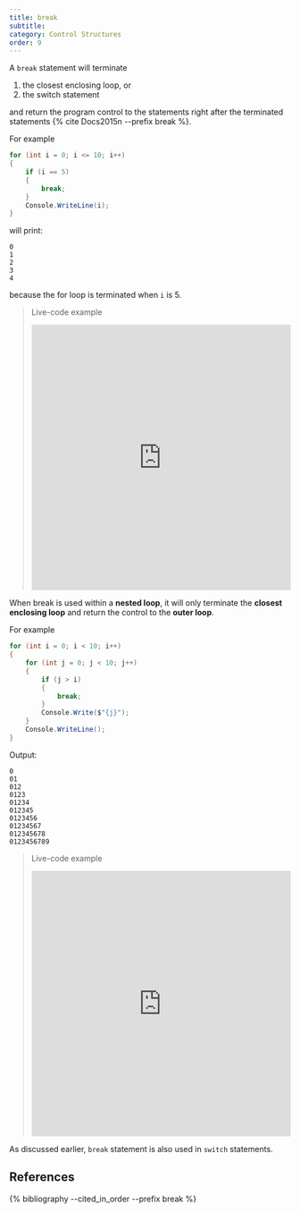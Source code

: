 ```yaml
---
title: break
subtitle:
category: Control Structures
order: 9
---
```


A `break` statement will terminate

1. the closest enclosing loop, or
1. the switch statement

and return the program control to the statements right after the terminated statements {% cite Docs2015n --prefix break %}.

For example

```cs
for (int i = 0; i <= 10; i++)
{
    if (i == 5)
    {
        break;
    }
    Console.WriteLine(i);
}
```

will print:

```
0
1
2
3
4
```

because the for loop is terminated when `i` is 5.

> Live-code example
> <iframe width="100%" height="475" src="https://dotnetfiddle.net/Widget/EnDBIp" frameborder="0"></iframe>

When break is used within a **nested loop**, it will only terminate the **closest enclosing loop** and return the control to the **outer loop**.

For example

```cs
for (int i = 0; i < 10; i++)
{
    for (int j = 0; j < 10; j++)
    {
        if (j > i)
        {
            break;
        }
        Console.Write($"{j}");
    }
    Console.WriteLine();
}
```

Output:

```
0
01
012
0123
01234
012345
0123456
01234567
012345678
0123456789
```

> Live-code example
> <iframe width="100%" height="475" src="https://dotnetfiddle.net/Widget/Cfzvx5" frameborder="0"></iframe>

As discussed earlier, `break` statement is also used in `switch` statements.

## References

{% bibliography --cited_in_order --prefix break %}